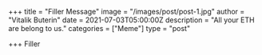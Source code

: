 +++
title = "Filler Message"
image = "/images/post/post-1.jpg"
author = "Vitalik Buterin"
date = 2021-07-03T05:00:00Z
description = "All your ETH are belong to us."
categories = ["Meme"]
type = "post"

+++
Filler
